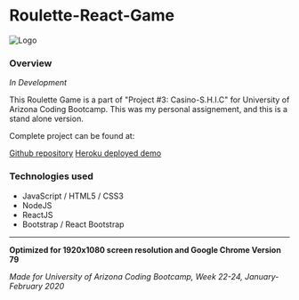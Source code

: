 # Roulette-React-Game

![Logo](client/src/images/shic_logo2.png)


### Overview

_In Development_

This Roulette Game is a part of "Project #3: Casino-S.H.I.C" for University of Arizona Coding Bootcamp.
This was my personal assignement, and this is a stand alone version.

Complete project can be found at:

[Github repository](https://github.com/cchitla/casino-shic)
[Heroku deployed demo](https://casino-shic.herokuapp.com/)

### Technologies used

* JavaScript / HTML5 / CSS3
* NodeJS
* ReactJS
* Bootstrap / React Bootstrap

---

**Optimized for 1920x1080 screen resolution and Google Chrome Version 79**

_Made for University of Arizona Coding Bootcamp, Week 22-24, January-February 2020_



